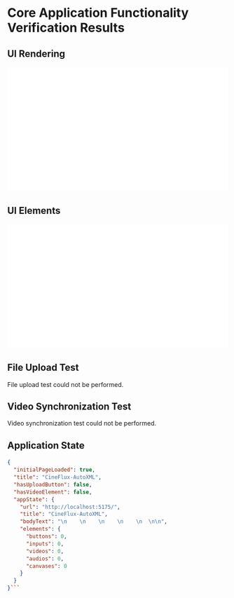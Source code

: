# Core Application Functionality Verification Results

## UI Rendering
![Initial Page](./app-initial-page.png)

## UI Elements
![UI Elements](./app-ui-elements.png)

## File Upload Test
File upload test could not be performed.

## Video Synchronization Test
Video synchronization test could not be performed.

## Application State
```json
{
  "initialPageLoaded": true,
  "title": "CineFlux-AutoXML",
  "hasUploadButton": false,
  "hasVideoElement": false,
  "appState": {
    "url": "http://localhost:5175/",
    "title": "CineFlux-AutoXML",
    "bodyText": "\n    \n    \n    \n    \n  \n\n",
    "elements": {
      "buttons": 0,
      "inputs": 0,
      "videos": 0,
      "audios": 0,
      "canvases": 0
    }
  }
}```
